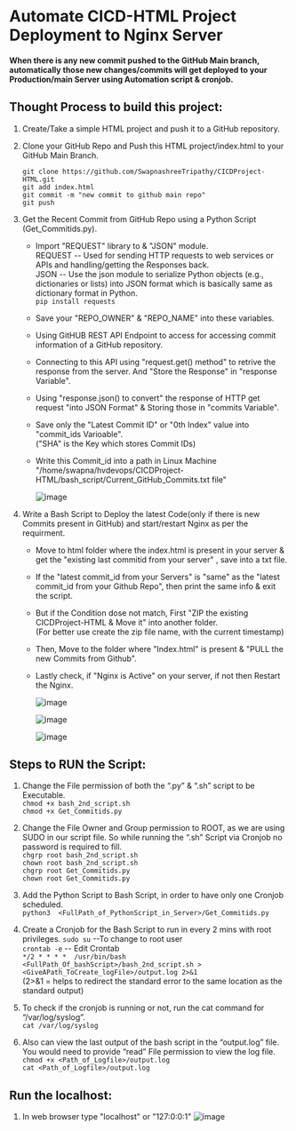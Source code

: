 # Automate CICD-HTML Project Deployment to Nginx Server 

#### When there is any new commit pushed to the GitHub Main branch, automatically those new changes/commits will get deployed to your Production/main Server using Automation script & cronjob.

## Thought Process to build this project:


 1.	Create/Take a simple HTML project and push it to a GitHub repository.
 2.	Clone your GitHub Repo and Push this HTML project/index.html to your GitHub Main Branch.

       ``git clone https://github.com/SwapnashreeTripathy/CICDProject-HTML.git``<br>
   			 ``git add index.html``<br>
   			 ```git commit -m "new commit to github main repo"```<br>
   			 ``git push``<br>
      
3. Get the Recent Commit from GitHub Repo using a Python Script (Get_Commitids.py).

   * Import "REQUEST" library to  & "JSON" module.<br>
      REQUEST -- Used for sending HTTP requests to web services or APIs and handling/getting the Responses back.<br>
      JSON -- Use the json module to serialize Python objects (e.g., dictionaries or lists) into JSON format which is basically same as dictionary format in Python.<br>
      ```pip install requests```
     
   * Save your "REPO_OWNER" & "REPO_NAME" into these variables.<br>
   * Using GitHUB REST API Endpoint to access for accessing commit information of a GitHub repository.<br>
   * Connecting to this API using "request.get() method" to retrive the response from the server. And "Store the Response" in "response Variable".<br>
   * Using "response.json() to convert" the response of HTTP get request "into JSON Format" & Storing those in "commits Variable".<br>
   * Save only the "Latest Commit ID" or "0th Index" value into "commit_ids Varioable".<br>
     ("SHA" is the Key which stores Commit IDs)<br>
   * Write this Commit_id into a path in Linux Machine "/home/swapna/hvdevops/CICDProject-HTML/bash_script/Current_GitHub_Commits.txt file" 
     
     ![image](https://github.com/SwapnashreeTripathy/CICDProject-HTML/assets/139486876/a1b4b9a2-1e88-47e7-8cec-8875577164ea)
     
4. Write a Bash Script to Deploy the latest Code(only if there is new Commits present in GitHub) and start/restart Nginx as per the requirment.<br>
   * Move to html folder where the index.html is present in your server & get the "existing last commitid from your server" , save into a txt file.<br>
   * If the "latest commit_id from your Servers" is "same" as the "latest commit_id from your Github Repo", then print the same info & exit the script.<br>
   * But if the Condition dose not match, First "ZIP the existing CICDProject-HTML & Move it"  into another folder.<br>
     (For better use create the zip file name, with the current timestamp)<br>
   * Then, Move to the folder where "Index.html" is present & "PULL the new Commits from Github".<br>
   * Lastly check, if "Nginx is Active" on your server, if not then Restart the Nginx.<br>


     ![image](https://github.com/SwapnashreeTripathy/CICDProject-HTML/assets/139486876/1066eee9-361d-48d1-bebb-6744294ddc9e)

   
     ![image](https://github.com/SwapnashreeTripathy/CICDProject-HTML/assets/139486876/775784a6-df22-46ae-9163-c167ffa94f8e)

     ![image](https://github.com/SwapnashreeTripathy/CICDProject-HTML/assets/139486876/c1ac41f9-671b-4308-b7a7-05d2fcac3a17)

## Steps to RUN the Script:

  
  1.	Change the File permission of both the “.py” & “.sh” script to be Executable.<br>
    ```chmod +x bash_2nd_script.sh```<br>
    ```chmod +x Get_Commitids.py```<br>
    
  3.	Change the File Owner and Group permission to ROOT, as we are using SUDO in our script file. So while running the “.sh” Script via Cronjob no password is required to fill.<br>
    ```chgrp root bash_2nd_script.sh```<br>
    ```chown root bash_2nd_script.sh```<br>
    ```chgrp root Get_Commitids.py```<br>
    ```chown root Get_Commitids.py```<br>
     
  5.	Add the Python Script to Bash Script, in order to have only one Cronjob scheduled.<br>
   ```python3  <FullPath_of_PythonScript_in_Server>/Get_Commitids.py```
    
  7.	Create a Cronjob for the Bash Script to run in every 2 mins with root privileges.
    ```sudo su``` --To change to root user<br>
    ```crontab -e``` -- Edit Crontab<br>
    ```*/2 * * * *  /usr/bin/bash <FullPath_Of_bashScript>/bash_2nd_script.sh > <GiveAPath_ToCreate_logFile>/output.log 2>&1```<br>
    (2>&1 = helps to redirect the standard error to the same location as the standard output)<br>

  9.	To check if the cronjob is running or not, run the cat command for “/var/log/syslog”.<br>
    ```cat /var/log/syslog```
      
  11.	Also can view the last output of the bash script in the “output.log” file.  You would need to provide “read” File permission to view the log file.<br>
      ```chmod +x <Path_of_Logfile>/output.log```<br>
    ```cat <Path_of_Logfile>/output.log```<br>
   
## Run the localhost:
 1. In web browser type "localhost" or "127:0:0:1"
 ![image](https://github.com/SwapnashreeTripathy/CICDProject-HTML/assets/139486876/90b2adae-37de-42fa-b5c6-cdd65b88d1af)

      
   	

